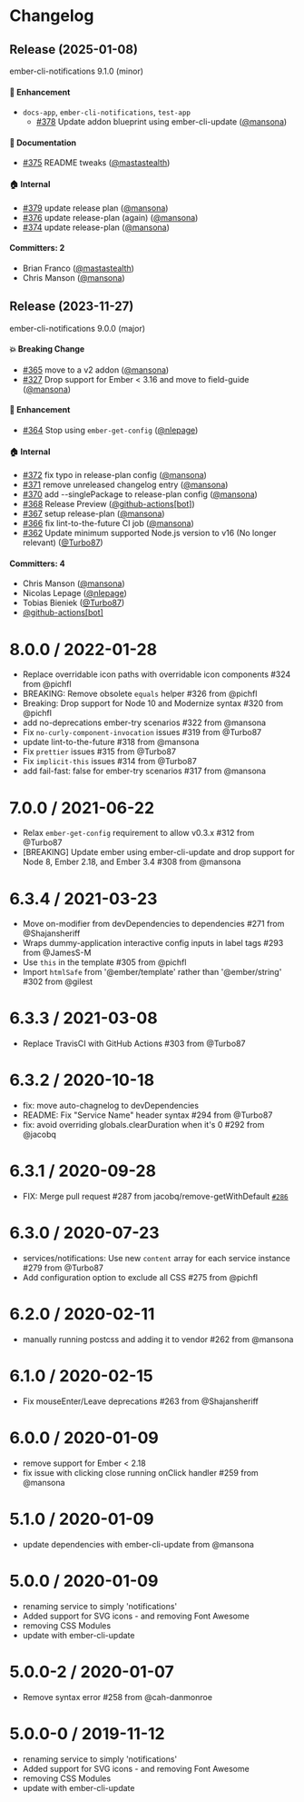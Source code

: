 # Changelog

## Release (2025-01-08)

ember-cli-notifications 9.1.0 (minor)

#### :rocket: Enhancement
* `docs-app`, `ember-cli-notifications`, `test-app`
  * [#378](https://github.com/mansona/ember-cli-notifications/pull/378) Update addon blueprint using ember-cli-update ([@mansona](https://github.com/mansona))

#### :memo: Documentation
* [#375](https://github.com/mansona/ember-cli-notifications/pull/375) README tweaks ([@mastastealth](https://github.com/mastastealth))

#### :house: Internal
* [#379](https://github.com/mansona/ember-cli-notifications/pull/379) update release plan ([@mansona](https://github.com/mansona))
* [#376](https://github.com/mansona/ember-cli-notifications/pull/376) update release-plan (again) ([@mansona](https://github.com/mansona))
* [#374](https://github.com/mansona/ember-cli-notifications/pull/374) update release-plan ([@mansona](https://github.com/mansona))

#### Committers: 2
- Brian Franco ([@mastastealth](https://github.com/mastastealth))
- Chris Manson ([@mansona](https://github.com/mansona))
## Release (2023-11-27)

ember-cli-notifications 9.0.0 (major)

#### :boom: Breaking Change
* [#365](https://github.com/mansona/ember-cli-notifications/pull/365) move to a v2 addon ([@mansona](https://github.com/mansona))
* [#327](https://github.com/mansona/ember-cli-notifications/pull/327) Drop support for Ember < 3.16 and move to field-guide ([@mansona](https://github.com/mansona))

#### :rocket: Enhancement
* [#364](https://github.com/mansona/ember-cli-notifications/pull/364) Stop using `ember-get-config` ([@nlepage](https://github.com/nlepage))

#### :house: Internal
* [#372](https://github.com/mansona/ember-cli-notifications/pull/372) fix typo in release-plan config ([@mansona](https://github.com/mansona))
* [#371](https://github.com/mansona/ember-cli-notifications/pull/371) remove unreleased changelog entry ([@mansona](https://github.com/mansona))
* [#370](https://github.com/mansona/ember-cli-notifications/pull/370) add --singlePackage to release-plan config ([@mansona](https://github.com/mansona))
* [#368](https://github.com/mansona/ember-cli-notifications/pull/368) Release Preview ([@github-actions[bot]](https://github.com/apps/github-actions))
* [#367](https://github.com/mansona/ember-cli-notifications/pull/367) setup release-plan ([@mansona](https://github.com/mansona))
* [#366](https://github.com/mansona/ember-cli-notifications/pull/366) fix lint-to-the-future CI job ([@mansona](https://github.com/mansona))
* [#362](https://github.com/mansona/ember-cli-notifications/pull/362) Update minimum supported Node.js version to v16 (No longer relevant) ([@Turbo87](https://github.com/Turbo87))

#### Committers: 4
- Chris Manson ([@mansona](https://github.com/mansona))
- Nicolas Lepage ([@nlepage](https://github.com/nlepage))
- Tobias Bieniek ([@Turbo87](https://github.com/Turbo87))
- [@github-actions[bot]](https://github.com/apps/github-actions)

8.0.0 / 2022-01-28
==================
  * Replace overridable icon paths with overridable icon components #324 from @pichfl
  * BREAKING: Remove obsolete `equals` helper #326 from @pichfl
  * Breaking: Drop support for Node 10 and Modernize syntax #320 from @pichfl
  * add no-deprecations ember-try scenarios #322 from @mansona
  * Fix `no-curly-component-invocation` issues #319 from @Turbo87
  * update lint-to-the-future #318 from @mansona
  * Fix `prettier` issues #315 from @Turbo87
  * Fix `implicit-this` issues #314 from @Turbo87
  * add fail-fast: false for ember-try scenarios #317 from @mansona

7.0.0 / 2021-06-22
==================

  * Relax `ember-get-config` requirement to allow v0.3.x #312 from @Turbo87
  * [BREAKING] Update ember using ember-cli-update and drop support for Node 8, Ember 2.18, and Ember 3.4 #308 from @mansona

6.3.4 / 2021-03-23
==================

  * Move on-modifier from devDependencies to dependencies  #271 from @Shajansheriff
  * Wraps dummy-application interactive config inputs in label tags #293 from @JamesS-M
  * Use `this` in the template #305 from @pichfl
  * Import `htmlSafe` from '@ember/template' rather than '@ember/string' #302 from @gilest

6.3.3 / 2021-03-08
==================

  * Replace TravisCI with GitHub Actions #303 from @Turbo87

6.3.2 / 2020-10-18
==================

  * fix: move auto-chagnelog to devDependencies
  * README: Fix "Service Name" header syntax #294 from @Turbo87
  * fix: avoid overriding globals.clearDuration when it's 0 #292 from @jacobq

6.3.1 / 2020-09-28
==================

  * FIX: Merge pull request #287 from jacobq/remove-getWithDefault [`#286`](https://github.com/mansona/ember-cli-notifications/issues/286)

6.3.0 / 2020-07-23
==================

  * services/notifications: Use new `content` array for each service instance #279 from @Turbo87
  * Add configuration option to exclude all CSS #275 from @pichfl

6.2.0 / 2020-02-11
==================

  * manually running postcss and adding it to vendor #262 from @mansona

6.1.0 / 2020-02-15
==================

  * Fix mouseEnter/Leave deprecations #263 from @Shajansheriff

6.0.0 / 2020-01-09
==================

  * remove support for Ember < 2.18
  * fix issue with clicking close running onClick handler #259 from @mansona

5.1.0 / 2020-01-09
==================

  * update dependencies with ember-cli-update from @mansona

5.0.0 / 2020-01-09
==================
  * renaming service to simply 'notifications'
  * Added support for SVG icons - and removing Font Awesome
  * removing CSS Modules
  * update with ember-cli-update

5.0.0-2 / 2020-01-07
==================

  * Remove syntax error #258 from @cah-danmonroe

5.0.0-0 / 2019-11-12
==================

  * renaming service to simply 'notifications'
  * Added support for SVG icons - and removing Font Awesome
  * removing CSS Modules
  * update with ember-cli-update
